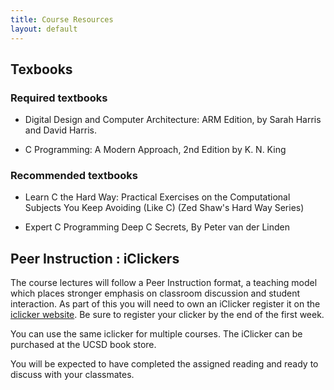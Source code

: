 ```yaml
---
title: Course Resources
layout: default
---
```


## Texbooks

### Required textbooks

* Digital Design and Computer Architecture: ARM Edition, by Sarah Harris and David Harris.

* C Programming: A Modern Approach, 2nd Edition by K. N. King

### Recommended textbooks

* Learn C the Hard Way: Practical Exercises on the Computational Subjects You Keep Avoiding (Like C) (Zed Shaw's Hard Way Series)

* Expert C Programming Deep C Secrets, By Peter van der Linden 

## Peer Instruction : iClickers

The course lectures will follow a Peer Instruction format, a teaching model which places stronger emphasis on classroom discussion and student interaction. As part of this you will need to own an iClicker register it on the [iclicker website](https://www1.iclicker.com/register-clicker/). Be sure to register your clicker by the end of the first week.

You can use the same iclicker for multiple courses. The iClicker can be purchased at the UCSD book store.

You will be expected to have completed the assigned reading and ready to discuss with your classmates.